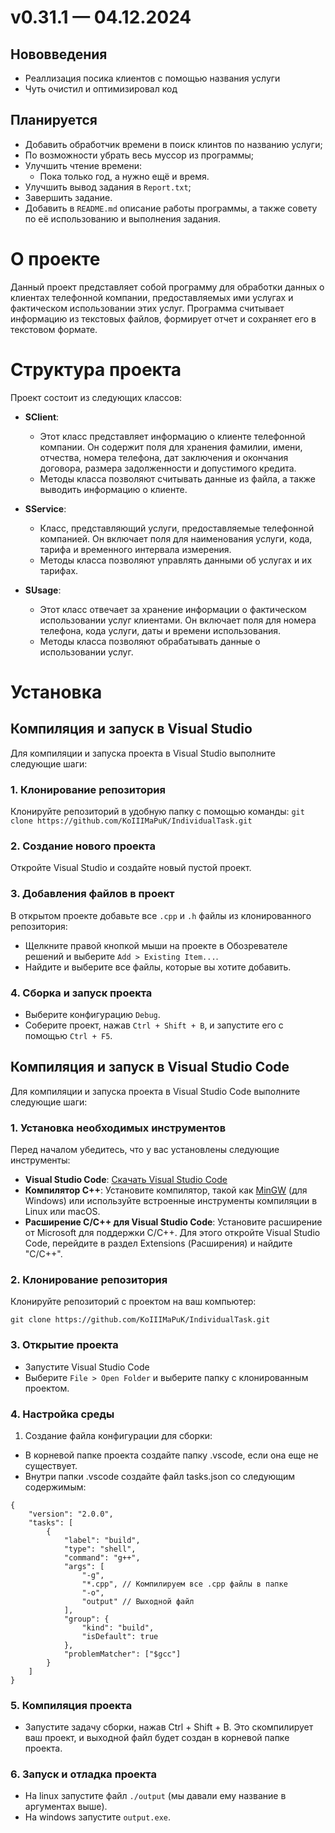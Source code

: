# v0.31.1 — 04.12.2024
## Нововведения
- Реаллизация посика клиентов с помощью названия услуги
- Чуть очистил и оптимизировал код

## Планируется
- Добавить обработчик времени в поиск клинтов по названию услуги;
- По возможности убрать весь муссор из программы;
- Улучшить чтение времени:
    - Пока только год, а нужно ещё и время.
- Улучшить вывод задания в `Report.txt`;
- Завершить задание.
- Добавить в `README.md` описание работы программы, а также совету по её использованию и выполнения задания.



# О проекте
Данный проект представляет собой программу для обработки данных о клиентах телефонной компании, предоставляемых ими услугах и фактическом использовании этих услуг. Программа считывает информацию из текстовых файлов, формирует отчет и сохраняет его в текстовом формате. 




# Структура проекта
Проект состоит из следующих классов:
- **SClient**: 
   - Этот класс представляет информацию о клиенте телефонной компании. Он содержит поля для хранения фамилии, имени, отчества, номера телефона, дат заключения и окончания договора, размера задолженности и допустимого кредита. 
   - Методы класса позволяют считывать данные из файла, а также выводить информацию о клиенте.

- **SService**: 
   - Класс, представляющий услуги, предоставляемые телефонной компанией. Он включает поля для наименования услуги, кода, тарифа и временного интервала измерения.
   - Методы класса позволяют управлять данными об услугах и их тарифах.

- **SUsage**: 
   - Этот класс отвечает за хранение информации о фактическом использовании услуг клиентами. Он включает поля для номера телефона, кода услуги, даты и времени использования.
   - Методы класса позволяют обрабатывать данные о использовании услуг.








# Установка
## Компиляция и запуск в Visual Studio
Для компиляции и запуска проекта в Visual Studio выполните следующие шаги:
### 1. Клонирование репозитория
Клонируйте репозиторий в удобную папку с помощью команды:
    ```
    git clone https://github.com/KoIIIMaPuK/IndividualTask.git
    ```
### 2. Создание нового проекта
Откройте Visual Studio и создайте новый пустой проект.

### 3. Добавления файлов в проект
В открытом проекте добавьте все `.cpp` и `.h` файлы из клонированного репозитория:
   - Щелкните правой кнопкой мыши на проекте в Обозревателе решений и выберите `Add > Existing Item...`.
   - Найдите и выберите все файлы, которые вы хотите добавить.

### 4. Сборка и запуск проекта
- Выберите конфигурацию `Debug`.
- Соберите проект, нажав `Ctrl + Shift + B`, и запустите его с помощью `Ctrl + F5`.





## Компиляция и запуск в Visual Studio Code
Для компиляции и запуска проекта в Visual Studio Code выполните следующие шаги:
### 1. Установка необходимых инструментов
Перед началом убедитесь, что у вас установлены следующие инструменты:

- **Visual Studio Code**: [Скачать Visual Studio Code](https://code.visualstudio.com/)
- **Компилятор C++**: Установите компилятор, такой как [MinGW](https://www.mingw-w64.org/) (для Windows) или используйте встроенные инструменты компиляции в Linux или macOS.
- **Расширение C/C++ для Visual Studio Code**: Установите расширение от Microsoft для поддержки C/C++. Для этого откройте Visual Studio Code, перейдите в раздел Extensions (Расширения) и найдите "C/C++".

### 2. Клонирование репозитория
Клонируйте репозиторий с проектом на ваш компьютер:
```
git clone https://github.com/KoIIIMaPuK/IndividualTask.git
```

### 3. Открытие проекта
- Запустите Visual Studio Code
- Выберите `File > Open Folder` и выберите папку с клонированным проектом.

### 4. Настройка среды
1. Создание файла конфигурации для сборки:
- В корневой папке проекта создайте папку .vscode, если она еще не существует.
- Внутри папки .vscode создайте файл tasks.json со следующим содержимым:
```
{
    "version": "2.0.0",
    "tasks": [
        {
            "label": "build",
            "type": "shell",
            "command": "g++",
            "args": [
                "-g",
                "*.cpp", // Компилируем все .cpp файлы в папке
                "-o",
                "output" // Выходной файл
            ],
            "group": {
                "kind": "build",
                "isDefault": true
            },
            "problemMatcher": ["$gcc"]
        }
    ]
}
```
### 5. Компиляция проекта
- Запустите задачу сборки, нажав Ctrl + Shift + B. Это скомпилирует ваш проект, и выходной файл будет создан в корневой папке проекта.

### 6. Запуск и отладка проекта
- На linux запустите файл `./output` (мы давали ему название в аргументах выше).
- На windows запустите `output.exe`. 
